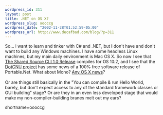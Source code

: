 ```yaml
--- 
wordpress_id: 311
layout: post
title: .NET on OS X?
wordpress_slug: oooccg
wordpress_date: "2002-11-28T01:52:59-05:00"
wordpress_url: http://www.decafbad.com/blog/?p=311
---
```

So... I want to learn and tinker with C# and .NET, but I don't have and don't want to build any Windows machines.  I have some headless Linux machines, but my main daily environment is Mac OS X.  So now I see that <a href="http://msdn.microsoft.com/downloads/default.asp?url=/downloads/sample.asp?url=/msdn-files/027/002/097/msdncompositedoc.xml">The Shared Source CLI 1.0 Release</a> compiles for OS 10.2, and I see that the <a href="http://www.gnu.org/projects/dotgnu/">DotGNU project</a> has some news of a 100% free software release of Portable.Net.  What about Mono?  <a href="http://www.google.com/search?q=mono%20os%20x&amp;sourceid=mozilla-search&amp;start=0&amp;start=0&amp;ie=utf-8&amp;oe=utf-8">Any OS X news</a>?
<br /><br />
Or are things still basically in the "You can compile &amp; run Hello World, barely, but don't expect access to any of the standard framework classes or GUI building" stage?  Or are they in an even less developed stage that would make my non-compiler-building branes melt out my ears?
<!--more-->
shortname=oooccg
